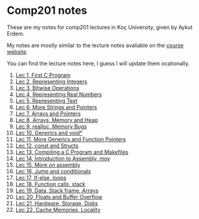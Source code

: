 # Comp201 notes
These are my notes for comp201 lectures in Koç University, given by Aykut Erdem.

My notes are mostly similar to the lecture notes avaliable on the [course website](https://aykuterdem.github.io/classes/comp201.f22).

You can find the lecture notes here, I guess I will update them ocationally.

1) [Lec 1, First C Program](./lec1.md)
2) [Lec 2, Representing Integers](./lec2.md)
3) [Lec 3, Bitwise Operations](./lec3.md)
4) [Lec 4, Representing Real Numbers](./lec4.md)
5) [Lec 5, Representing Text](./lec5.md)
6) [Lec 6, More Strings and Pointers](./lec6.md)
7) [Lec 7, Arrays and Pointers](./lec7.md)
8) [Lec 8, Arrays, Memory and Heap](./lec8.md)
9) [Lec 9, realloc, Memory Bugs](./lec9.md)
10) [Lec 10, Generics and void*](./lec10.md)
11) [Lec 11, More Generics and Function Pointers](./lec11.md)
12) [Lec 12, const and Structs](./lec12.md)
13) [Lec 13, Compiling a C Program and Makefiles](./lec13.md)
14) [Lec 14, Introduction to Assembly, mov](./lec14.md)
15) [Lec 15, More on assembly](./lec15.md)
16) [Lec 16, Jump and conditionals](./lec16.md)
17) [Lec 17, If-else, loops](./lec17.md)
18) [Lec 18, Function calls, stack](./lec18.md)
19) [Lec 19, Data, Stack frame, Arrays](./lec19.md)
20) [Lec 20, Floats and Buffer Overflow](./lec20.md)
21) [Lec 21, Hardware, Storage, Disks](./lec21.md)
22) [Lec 22, Cache Memories, Locality](./lec22.md)